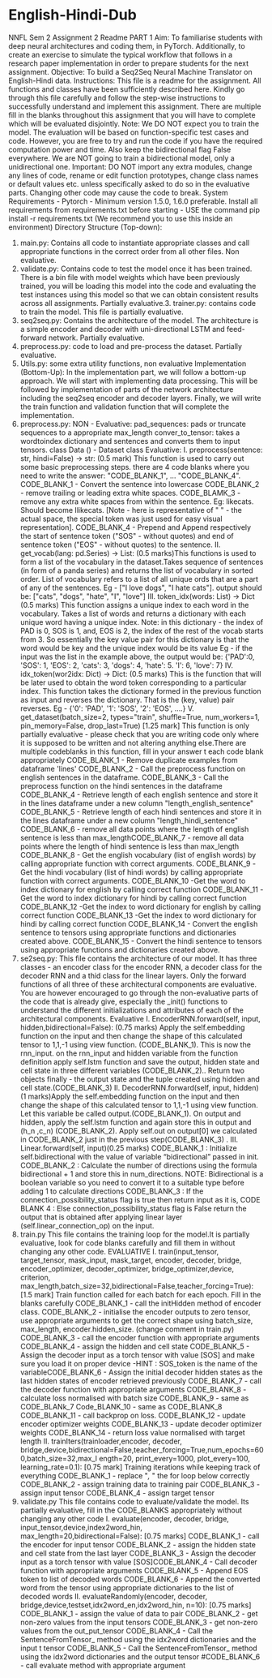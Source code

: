 # English-Hindi-Dub
NNFL Sem 2 Assignment 2 Readme
PART 1
Aim: To familiarise students with deep neural architectures and coding them, in PyTorch.
Additionally, to create an exercise to simulate the typical workflow that follows in a research
paper implementation in order to prepare students for the next assignment.
Objective: To build a Seq2Seq Neural Machine Translator on English-Hindi data.
Instructions: This file is a readme for the assignment. All functions and classes have been
sufficiently described here. Kindly go through this file carefully and follow the step-wise
instructions to successfully understand and implement this assignment. There are multiple fill in
the blanks throughout this assignment that you will have to complete which will be evaluated
disjointly.
Note: We DO NOT expect you to train the model. The evaluation will be based on
function-specific test cases and code. However, you are free to try and run the code if you have
the required computation power and time.
Also keep the bidirectional flag False everywhere. We are NOT going to train a bidirectional
model, only a unidirectional one.
Important: DO NOT import any extra modules, change any lines of code, rename or edit
function prototypes, change class names or default values etc. unless specifically asked to do
so in the evaluative parts. Changing other code may cause the code to break.
System Requirements - Pytorch - Minimum version 1.5.0, 1.6.0 preferable.
Install all requirements from requirements.txt before starting - USE the command
pip install -r requirements.txt (We recommend you to use this inside an environment)
Directory Structure (Top-down):
1. main.py: Contains all code to instantiate appropriate classes and call appropriate functions in
the correct order from all other files. Non evaluative.
2. validate.py: Contains code to test the model once it has been trained. There is a bin file with
model weights which have been previously trained, you will be loading this model into the code
and evaluating the test instances using this model so that we can obtain consistent results
across all assignments. Partially evaluative.3. trainer.py: contains code to train the model. This file is partially evaluative.
4. seq2seq.py: Contains the architecture of the model. The architecture is a simple encoder
and decoder with uni-directional LSTM and feed-forward network. Partially evaluative.
5. preprocess.py: code to load and pre-process the dataset. Partially evaluative.
6. Utils.py: some extra utility functions, non evaluative
Implementation (Bottom-Up):
In the implementation part, we will follow a bottom-up approach. We will start with implementing
data processing. This will be followed by implementation of parts of the network architecture
including the seq2seq encoder and decoder layers. Finally, we will write the train function and
validation function that will complete the implementation.
1. preprocess.py:
NON - Evaluative:
pad_sequences: pads or truncate sequences to a appropriate max_length
conver_to_tensor: takes a wordtoindex dictionary and sentences and converts them to input
tensors.
class Data () - Dataset class
Evaluative:
I. preprocess(sentence: str, hindi=False) -> str: (0.5 mark)
This function is used to carry out some basic preprocessing steps. there are 4 code
blanks where you need to write the answer: "CODE_BLANK_1", … "CODE_BLANK_4".
CODE_BLANK_1 - Convert the sentence into lowercase
CODE_BLANK_2 - remove trailing or leading extra white spaces.
CODE_BLAMK_3 - remove any extra white spaces from within the sentence. Eg:
<space><space>like<space>cats. Should become I<space>like<space>cats. [Note - here
<space> is representative of " " - the actual space, the special token was just used for easy
visual representation].
CODE_BLANK_4 - Prepend and Append respectively the start of sentence token ("SOS" -
without quotes) and end of sentence token ("EOS" - without quotes) to the sentence.
II. get_vocab(lang: pd.Series) -> List: (0.5 marks)This functions is used to form a list of the vocabulary in the dataset.Takes sequence of
sentences (in form of a panda series) and returns the list of vocabulary in sorted order. List of
vocabulary refers to a list of all unique ords that are a part of any of the sentences.
Eg - ["I love dogs", "I hate cats"]. output should be: ["cats", "dogs", "hate", "I", "love"]
III. token_idx(words: List) -> Dict (0.5 marks)
This function assigns a unique index to each word in the vocabulary. Takes a list of
words and returns a dictionary with each unique word having a unique index. Note: in this
dictionary - the index of PAD is 0, SOS is 1, and, EOS is 2, the index of the rest of the vocab
starts from 3. So essentially the key value pair for this dictionary is that the word would be key
and the unique index would be its value
Eg - if the input was the list in the example above, the output would be: {'PAD':0, 'SOS': 1,
'EOS': 2, 'cats': 3, 'dogs': 4, 'hate': 5. 'I': 6, 'love': 7}
IV. idx_token(wor2idx: Dict) -> Dict: (0.5 marks)
This is the function that will be later used to obtain the word token corresponding to a
particular index. This function takes the dictionary formed in the previous function as input and
reverses the dictionary. That is the (key, value) pair reverses.
Eg - {'0': 'PAD', '1': 'SOS', '2': 'EOS', ….}
V. get_dataset(batch_size=2, types="train", shuffle=True, num_workers=1, pin_memory=False,
drop_last=True) [1.25 mark]
This function is only partially evaluative - please check that you are writing code only
where it is supposed to be written and not altering anything else.There are multiple codeblanks
in this function, fill in your answer t each code blank appropriately
CODE_BLANK_1 - Remove duplicate examples from dataframe 'lines'
CODE_BLANK_2 - Call the preprocess function on english sentences in the dataframe.
CODE_BLANK_3 - Call the preprocess function on the hindi sentences in the dataframe
CODE_BLANK_4 - Retrieve length of each english sentence and store it in the lines dataframe
under a new column "length_english_sentence"
CODE_BLANK_5 - Retrieve length of each hindi sentences and store it in the lines dataframe
under a new column "length_hindi_sentence"
CODE_BLANK_6 - remove all data points where the length of english sentence is less than
max_lengthCODE_BLANK_7 - remove all data points where the length of hindi sentence is less than
max_length
CODE_BLANK_8 - Get the english vocabulary (list of english words) by calling appropriate
function with correct arguments.
CODE_BLANK_9 -Get the hindi vocabulary (list of hindi words) by calling appropriate function
with correct arguments.
CODE_BLANK_10 -Get the word to index dictionary for english by calling correct function
CODE_BLANK_11 -Get the word to index dictionary for hindi by calling correct function
CODE_BLANK_12 -Get the index to word dictionary for english by calling correct function
CODE_BLANK_13 -Get the index to word dictionary for hindi by calling correct function
CODE_BLANK_14 - Convert the english sentence to tensors using appropriate functions and
dictionaries created above.
CODE_BLANK_15 - Convert the hindi sentence to tensors using appropriate functions and
dictionaries created above.
2. se2seq.py:
This file contains the architecture of our model. It has three classes - an encoder class for the
encoder RNN, a decoder class for the decoder RNN and a thid class for the linear layers.
Only the forward functions of all three of these architectural components are evaluative. You are
however encouraged to go through the non-evaluative parts of the code that is already give,
especially the _init() functions to understand the different initializations and attributes of each of
the architectural components.
Evaluative
I. EncoderRNN.forward(self, input, hidden,bidirectional=False): (0.75 marks)
Apply the self.embedding function on the input and then change the shape of this
calculated tensor to 1,1,-1 using view function. (CODE_BLANK_1). This is now the rnn_input.
on the rnn_input and hidden variable from the function definition apply self.lstm function and
save the output, hidden state and cell state in three different variables (CODE_BLANK_2)..
Return two objects finally - the output state and the tuple created using hidden and cell
state.(CODE_BLANK_3)
II. DecoderRNN.forward(self, input, hidden) (1 marks)Apply the self.embedding function on the input and then change the shape of this
calculated tensor to 1,1,-1 using view function. Let this variable be called
output.(CODE_BLANK_1). On output and hidden, apply the self.lstm function and again store
this in output and (h_n ,c_n) (CODE_BLANK_2). Apply self.out on output[0] we calculated in
CODE_BLANK_2 just in the previous step(CODE_BLANK_3) .
III. Linear.forward(self, input)(0.25 marks)
CODE_BLANK_1 : Initialize self.bidirectional with the value of variable “bidirectional” passed in
init.
CODE_BLANK_2 : Calculate the number of directions using the formula bidirectional + 1 and
store this in num_directions. NOTE: Bidirectional is a boolean variable so you need to convert it
to a suitable type before adding 1 to calculate directions
CODE_BLANK_3 : If the connection_possibility_status flag is true then return input as it is,
CODE BLANK 4 : Else connection_possibility_status flag is False return the output that is
obtained after applying linear layer (self.linear_connection_op) on the input.
3. train.py
This file contains the training loop for the model.It is partially evaluative, look for code blanks
carefully and fill them in without changing any other code.
EVALUATIVE
I. train(input_tensor, target_tensor, mask_input, mask_target, encoder, decoder, bridge,
encoder_optimizer, decoder_optimizer, bridge_optimizer,device, criterion,
max_length,batch_size=32,bidirectional=False,teacher_forcing=True): [1.5 mark]
Train function called for each batch for each epoch. Fill in the blanks carefully
CODE_BLANK_1 - call the initHidden method of encoder class.
CODE_BLANK_2 - initialise the encoder outputs to zero tensor, use appropriate arguments to
get the correct shape using batch_size, max_length, encoder.hidden_size. (change comment in
train.py)
CODE_BLANK_3 - call the encoder function with appropriate arguments
CODE_BLANK_4 - assign the hidden and cell state
CODE_BLANK_5 - Assign the decoder input as a torch tensor with value [SOS] and make sure
you load it on proper device -HINT : SOS_token is the name of the variableCODE_BLANK_6 - Assign the initial decoder hidden states as the last hidden states of encoder
retrieved previously
CODE_BLANK_7 - call the decoder function with appropriate arguments
CODE_BLANK_8 - calculate loss normalised with batch size
CODE_BLANK_9 - same as CODE_BLANk_7
Code_BLANK_10 - same as CODE_BLANK_8
CODE_BLANK_11 - call backprop on loss.
CODE_BLANK_12 - update encoder optimizer weights
CODE_BLANK_13 - update decoder optimizer weights
CODE_BLANK_14 - return loss value normalised with target length
II. trainIters(trainloader,encoder, decoder,
bridge,device,bidirectional=False,teacher_forcing=True,num_epochs=600,batch_size=32,max_l
ength=20, print_every=1000, plot_every=100, learning_rate=0.1): [0.75 mark]
Training iterations while keeping track of everything
CODE_BLANK_1 - replace "_,_ " the for loop below correctly
CODE_BLANK_2 - assign training data to training pair
CODE_BLANK_3 - assign input tensor
CODE_BLANK_4 - assign target tensor
4. validate.py
This file contains code to evaluate/validate the model. Its partially evaluative, fill in the
CODE_BLANKS appropriately without changing any other code
I. evaluate(encoder, decoder, bridge, input_tensor,device,index2word_hin,
max_length=20,bidirectional=False): [0.75 marks]
CODE_BLANK_1 - call the encoder for input tensor
CODE_BLANK_2 - assign the hidden state and cell state from the last layer
CODE_BLANK_3 - Assign the decoder input as a torch tensor with value [SOS]CODE_BLANK_4 - Call decoder function with appropriate arguments
CODE_BLANK_5 - Append EOS token to list of decoded words
CODE_BLANK_6 - Append the converted word from the tensor using appropriate dictionaries to
the list of decoded words
II. evaluateRandomly(encoder, decoder, bridge,device,testset,idx2word_en,idx2word_hin,
n=10): [0.75 marks]
CODE_BLANK_1 - assign the value of data to pair
CODE_BLANK_2 - get non-zero values from the input tensors
CODE_BLANK_3 - get non-zero values from the out_put_tensor
CODE_BLANK_4 - Call the SentenceFromTensor_ method using the idx2word dictionaries and
the input t tensor
CODE_BLANK_5 - Call the SentenceFromTensor_ method using the idx2word dictionaries and
the output tensor
#CODE_BLANK_6 - call evaluate method with appropriate argument

